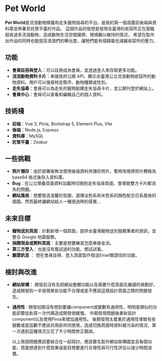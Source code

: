 # Pet World

**Pet World**是流浪動物領養和走失寵物協尋的平台。是我的第一個涵蓋前後端與資料庫並佈署至託管平臺的作品。
這個作品的發想是發現全臺灣的收容所正在面臨超收過多流浪動物，造成動物生活空間擁擠、環境難以維持的情況，
希望在製作出作品的同時也能提高浪浪們的曝光度，讓牠們能有個歸屬也減緩收容所的壓力。

## 功能

- **會員註冊與登入**：可以註冊成為會員，並透過登入來存取更多功能。
- **流浪動物資料卡片**：串接政府公開 API，顯示全臺灣公立流浪動物收容所的動物資料。用戶可以搜尋特定縣市、動物種類或性別。
- **走失協尋**：會員可以為走失的寵物創建走失協尋卡片，並公開刊登於網站上。
- **會員中心**：會員可以查看和編輯自己的個人資料。

## 技術棧

- **前端**：Vue 3, Pinia, Bootstrap 5, Element Plus, Vite
- **後端**：Node.js, Express
- **資料庫**：MySQL
- **託管平臺**：Zeabur

## 一些挑戰

- **照片儲存**：由於部署後無法使用後端資料夾儲存照片，暫時改用將照片轉換為 base64 格式後存入資料庫。
- **Bug**：在公立領養頁面資料加載時切換到走失協尋頁面，會導致雙方卡片都消失的問題。
- **網站風格**：想要營造溫馨的氛圍，選擇淡色系和米色系的顏色配合日系風格的插圖。然而最終讓網站給人一種很過時的感覺...


## 未來目標

- **寵物送別頁面**：計劃新增一個頁面，提供全臺灣寵物送別服務業者的資訊，並整合 Google 地圖服務。
- **捐贈現金或飼料頁面**：主要是想要練習怎麼串接金流。
- **第三方登入**：也是沒有嘗試過的功能，想試試看。
- **驗證訊息** ： 想在會員註冊、登入頁面製作發送Email驗證信的功能。

## 檢討與改進

- **網站架構**：
  開發前沒有先把網站整體功能以及需要什麼頁面先嚴謹的規劃好，造成開發到一半發現某些功能不合理或是不應該這樣設計頁面之類的問題發生。
  

- **通用性** : 
  開發初期沒有想到要讓component或變數有通用性，明明是類似的功能卻要從新寫一次代碼造成開發很緩慢。
  中期發現問題後重新設計component以及使用Pinia來增加通用性。
  後期發現太着重於通用性導致有些變數或是函數不應該共用卻共同使用，造成切換頁面時資料被污染的情況，第一次遇到這種情況又花了不少時間修正錯誤。


  以上兩個問題應該要結合在一起探討，應該要先製作網站架構圖並且每個功能、頁面想達到什麼效果或是目標要進行合理性與可行性評估以減少時間浪費。

